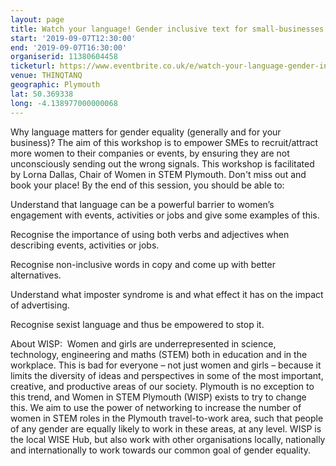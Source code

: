 ```yaml
---
layout: page
title: Watch your language! Gender inclusive text for small-businesses.
start: '2019-09-07T12:30:00'
end: '2019-09-07T16:30:00'
organiserid: 11380604458
ticketurl: https://www.eventbrite.co.uk/e/watch-your-language-gender-inclusive-text-for-small-businesses-tickets-53687219920
venue: THINQTANQ
geographic: Plymouth
lat: 50.369338
long: -4.138977000000068
---
```

Why language matters for gender equality (generally and for your business)? The aim of this workshop is to empower SMEs to recruit/attract more women to their companies or events, by ensuring they are not unconsciously sending out the wrong signals.
This workshop is facilitated by Lorna Dallas, Chair of Women in STEM Plymouth. Don't miss out and book your place!
By the end of this session, you should be able to:


Understand that language can be a powerful barrier to women’s engagement with events, activities or jobs and give some examples of this.


Recognise the importance of using both verbs and adjectives when describing events, activities or jobs.


Recognise non-inclusive words in copy and come up with better alternatives.


Understand what imposter syndrome is and what effect it has on the impact of advertising.


Recognise sexist language and thus be empowered to stop it.



About WISP: 
Women and girls are underrepresented in science, technology, engineering and maths (STEM) both in education and in the workplace. This is bad for everyone – not just women and girls – because it limits the diversity of ideas and perspectives in some of the most important, creative, and productive areas of our society.
Plymouth is no exception to this trend, and Women in STEM Plymouth (WISP) exists to try to change this. We aim to use the power of networking to increase the number of women in STEM roles in the Plymouth travel-to-work area, such that people of any gender are equally likely to work in these areas, at any level.
WISP is the local WISE Hub, but also work with other organisations locally, nationally and internationally to work towards our common goal of gender equality.
